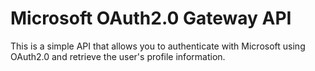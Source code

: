 # Microsoft OAuth2.0 Gateway API

This is a simple API that allows you to authenticate with Microsoft using OAuth2.0 and retrieve the user's profile information.
